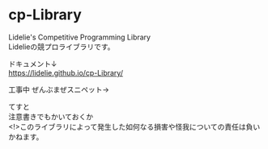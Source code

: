 # cp-Library
Lidelie's Competitive Programming Library  
Lidelieの競プロライブラリです。


ドキュメント↓  
https://lidelie.github.io/cp-Library/

工事中
ぜんぶまぜスニペット->


てすと  
注意書きでもかいておくか  
<!>このライブラリによって発生した如何なる損害や怪我についての責任は負いかねます。
